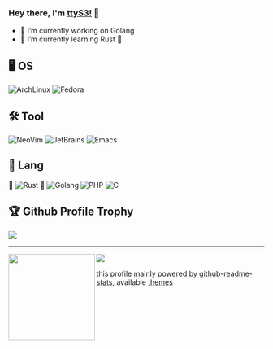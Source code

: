 ### Hey there, I'm [ttyS3!](https://ttys3.dev) 👋

<!--
**ttys3/ttys3** is a ✨ _special_ ✨ repository because its `README.md` (this file) appears on your GitHub profile.

Here are some ideas to get you started:

- 🔭 I’m currently working on ...
- 🌱 I’m currently learning ...
- 👯 I’m looking to collaborate on ...
- 🤔 I’m looking for help with ...
- 💬 Ask me about ...
- 📫 How to reach me: ...
- 😄 Pronouns: ...
- ⚡ Fun fact: ...
-->

- 🔭 I’m currently working on Golang
- 🌱 I’m currently learning Rust 🦀


## 🖥️ OS
![ArchLinux](https://img.shields.io/badge/-ArchLinux-black?style=flat-square&logo=linux)
![Fedora](https://img.shields.io/badge/-Fedora-black?style=flat-square&logo=fedora)

## 🛠️ Tool
![NeoVim](https://img.shields.io/badge/-NeoVim-black?style=flat-square&logo=neovim)
![JetBrains](https://img.shields.io/badge/-JetBrains-black?style=flat-square&logo=jetbrains)
![Emacs](https://img.shields.io/badge/-Emacs-black?style=flat-square&logo=emacs)

## 🧲 Lang
🦀 ![Rust](https://img.shields.io/badge/-Rust-black?style=flat-square&logo=rust)
 ![Golang](https://img.shields.io/badge/-Golang-black?style=flat-square&logo=go)
 ![PHP](https://img.shields.io/badge/-PHP-black?style=flat-square&logo=php)
  ![C](https://img.shields.io/badge/-C-black?style=flat-square&logo=c)

<h2>🏆 Github Profile Trophy</h2>
<img src="https://github-profile-trophy.vercel.app/?username=ttys3&column=8&theme=nord"/>

---

<div>
  <img height="170" align="left" src="https://github-readme-stats.vercel.app/api?username=ttys3&count_private=true&include_all_commits=true&theme=nord" />
  <img src="https://github-readme-stats.vercel.app/api/top-langs/?username=ttys3&layout=compact&langs_count=8&theme=nord" />
</div>


this profile mainly powered by [github-readme-stats](https://github.com/anuraghazra/github-readme-stats), available [themes](https://github.com/anuraghazra/github-readme-stats/blob/master/themes/README.md)
